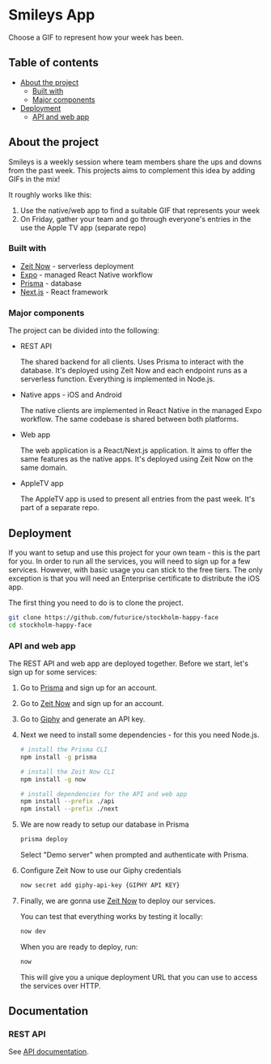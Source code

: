 # Smileys App

Choose a GIF to represent how your week has been.

## Table of contents

- [About the project](#about-the-project)
  - [Built with](#build-with)
  - [Major components](#major-components)
- [Deployment](#deployment)
  - [API and web app](#api-and-web-app)

## About the project

Smileys is a weekly session where team members share the ups and downs from the past week. This projects aims to complement this idea by adding GIFs in the mix!

It roughly works like this:

1. Use the native/web app to find a suitable GIF that represents your week
1. On Friday, gather your team and go through everyone's entries in the use the Apple TV app (separate repo)

### Built with

- [Zeit Now](https://zeit.co/now) - serverless deployment
- [Expo](https://expo.io/) - managed React Native workflow
- [Prisma](https://www.prisma.io) - database
- [Next.js](https://nextjs.org) - React framework

### Major components

The project can be divided into the following:

- REST API

  The shared backend for all clients. Uses Prisma to interact with the database. It's deployed using Zeit Now and each endpoint runs as a serverless function. Everything is implemented in Node.js.

- Native apps - iOS and Android

  The native clients are implemented in React Native in the managed Expo workflow. The same codebase is shared between both platforms.

- Web app

  The web application is a React/Next.js application. It aims to offer the same features as the native apps. It's deployed using Zeit Now on the same domain.

- AppleTV app

  The AppleTV app is used to present all entries from the past week. It's part of a separate repo.

## Deployment

If you want to setup and use this project for your own team - this is the part for you. In order to run all the services, you will need to sign up for a few services. However, with basic usage you can stick to the free tiers. The only exception is that you will need an Enterprise certificate to distribute the iOS app.

The first thing you need to do is to clone the project.

```bash
git clone https://github.com/futurice/stockholm-happy-face
cd stockholm-happy-face
```

### API and web app

The REST API and web app are deployed together. Before we start, let's sign up for some services:

1. Go to [Prisma][prisma] and sign up for an account.

1. Go to [Zeit Now][now] and sign up for an account.

1. Go to [Giphy][giphy-dev] and generate an API key.

1. Next we need to install some dependencies - for this you need Node.js.

   ```bash
   # install the Prisma CLI
   npm install -g prisma

   # install the Zeit Now CLI
   npm install -g now

   # install dependencies for the API and web app
   npm install --prefix ./api
   npm install --prefix ./next
   ```

1. We are now ready to setup our database in Prisma

   ```bash
   prisma deploy
   ```

   Select "Demo server" when prompted and authenticate with Prisma.

1. Configure Zeit Now to use our Giphy credentials

   ```bash
   now secret add giphy-api-key {GIPHY API KEY}
   ```

1. Finally, we are gonna use [Zeit Now][now] to deploy our services.

   You can test that everything works by testing it locally:

   ```bash
   now dev
   ```

   When you are ready to deploy, run:

   ```bash
   now
   ```

   This will give you a unique deployment URL that you can use to access the services over HTTP.

## Documentation

### REST API

See [API documentation](api/README.md).

[prisma]: https://www.prisma.io
[now]: https://zeit.co/now
[giphy-dev]: https://developers.giphy.com/dashboard/
